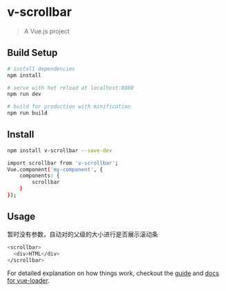 # v-scrollbar

> A Vue.js project

## Build Setup

``` bash
# install dependencies
npm install

# serve with hot reload at localhost:8080
npm run dev

# build for production with minification
npm run build

```
## Install
``` bash
npm install v-scrollbar --save-dev
```

``` bash
import scrollbar from 'v-scrollbar';
Vue.component('my-component', {
    components: {
        scrollbar
    }
});
```

## Usage
暂时没有参数，自动对<scrollbar>的父级的大小进行是否展示滚动条
``` bash
<scrollbar>
  <div>HTML</div>
</scrollbar>
```

For detailed explanation on how things work, checkout the [guide](http://vuejs-templates.github.io/webpack/) and [docs for vue-loader](http://vuejs.github.io/vue-loader).
